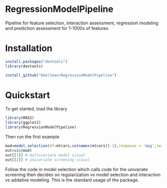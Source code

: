 # RegressionModelPipeline
Pipeline for feature selection, interaction assessment, regression modeling and prediction assessment for 1-1000s of features

# Installation
``` R
install.packages("devtools")
library(devtools)

install_github("bkellman/RegressionModelPipeline")
```

# Quickstart

To get started, load the library
``` R
library(MASS)
library(ggplot2)
library(RegressionModelPipeline)
```

Then run the first example
``` R
mod=model_selection(df=mtcars,colnames(mtcars)[-1],response = 'mpg',test='LRT',K=5,family = 'gaussian',model=glm)
out=vis(mod)
out[[1]] # multivariate model visual
out[[2]] # univariate screening visual
```

Follow the code in model selection which calls code for the univariate screening then decides on regularization vs model selection and interaction vs addative modeling. This is the standard usage of the package.
